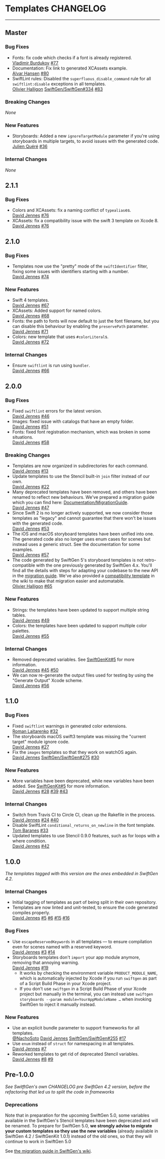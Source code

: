 # Templates CHANGELOG

---

## Master

### Bug Fixes

* Fonts: fix code which checks if a font is already registered.  
  [Vladimir Burdukov](https://github.com/chipp)
  [#77](https://github.com/SwiftGen/templates/pull/77)
* Documentation: Fix link to generated XCAssets example.  
  [Alvar Hansen](https://github.com/allu22)
  [#80](https://github.com/SwiftGen/templates/pull/80)
* SwiftLint rules: Disabled the `superfluous_disable_command` rule
  for all `swiftlint:disable` exceptions in all templates.  
  [Olivier Halligon](https://github.com/AliSoftware)
  [SwiftGen/SwiftGen#334](https://github.com/SwiftGen/SwiftGen/issues/334)
  [#83](https://github.com/SwiftGen/templates/pull/83)

### Breaking Changes

_None_

### New Features

* Storyboards: Added a new `ignoreTargetModule` parameter if you're using storyboards in multiple targets, to avoid issues with the generated code.  
  [Julien Quéré](https://github.com/juli1quere)
  [#36](https://github.com/SwiftGen/templates/pull/36)

### Internal Changes

_None_

## 2.1.1

### Bug Fixes

* Colors and XCAssets: fix a naming conflict of `typealias`es.  
  [David Jennes](https://github.com/djbe) 
  [#76](https://github.com/SwiftGen/templates/pull/76)
* XCAssets: fix a compatibility issue with the swift 3 template on Xcode 8.  
  [David Jennes](https://github.com/djbe) 
  [#76](https://github.com/SwiftGen/templates/pull/76)

## 2.1.0

### Bug Fixes

* Templates now use the "pretty" mode of the `swiftIdentifier` filter, fixing some issues with identifiers starting with a number.  
  [David Jennes](https://github.com/djbe) 
  [#74](https://github.com/SwiftGen/templates/pull/74)

### New Features

* Swift 4 templates.  
  [David Jennes](https://github.com/djbe) 
  [#67](https://github.com/SwiftGen/templates/pull/67)
* XCAssets: Added support for named colors.  
  [David Jennes](https://github.com/djbe) 
  [#68](https://github.com/SwiftGen/templates/pull/68)
* Fonts: the path to fonts will now default to just the font filename, but you can disable this behaviour by enabling the `preservePath` parameter.  
  [David Jennes](https://github.com/djbe) 
  [#71](https://github.com/SwiftGen/templates/pull/71)
* Colors: new template that uses `#colorLiteral`s.  
  [David Jennes](https://github.com/djbe) 
  [#72](https://github.com/SwiftGen/templates/pull/72)

### Internal Changes

* Ensure `swiftlint` is run using `bundler`.  
  [David Jennes](https://github.com/djbe) 
  [#66](https://github.com/SwiftGen/templates/pull/66)

## 2.0.0

### Bug Fixes

* Fixed `swiftlint` errors for the latest version.  
  [David Jennes](https://github.com/djbe) 
  [#46](https://github.com/SwiftGen/templates/pull/46)
* Images: fixed issue with catalogs that have an empty folder.  
  [David Jennes](https://github.com/djbe) 
  [#51](https://github.com/SwiftGen/templates/pull/51)
* Fonts: fixed font registration mechanism, which was broken in some situations.  
  [David Jennes](https://github.com/djbe) 
  [#58](https://github.com/SwiftGen/templates/pull/58)

### Breaking Changes

* Templates are now organized in subdirectories for each command.  
  [David Jennes](https://github.com/djbe)
  [#13](https://github.com/SwiftGen/templates/issues/13)
* Update templates to use the Stencil built-in `join` filter instead of our own.  
  [David Jennes](https://github.com/djbe)
  [#22](https://github.com/SwiftGen/templates/issues/22)
* Many deprecated templates have been removed, and others have been renamed to reflect new behaviours. We've prepared a migration guide which you can find here: [Documentation/MigrationGuide](https://github.com/SwiftGen/templates/blob/master/Documentation/MigrationGuide.md#templates-20-migration-guide).  
  [David Jennes](https://github.com/djbe)
  [#47](https://github.com/SwiftGen/templates/issues/47)
* Since Swift 2 is no longer actively supported, we now consider those templates as "legacy" and cannot guarantee that there won't be issues with the generated code.  
  [David Jennes](https://github.com/djbe)
  [#53](https://github.com/SwiftGen/templates/issues/53)
* The iOS and macOS storyboard templates have been unified into one. The generated code also no longer uses enum cases for scenes but instead uses a generic struct. See the documentation for some examples.  
  [David Jennes](https://github.com/djbe)
  [#57](https://github.com/SwiftGen/templates/issues/57)
* The code generated by SwiftGen 5's storyboard templates is not retro-compatible with the one previously generated by SwiftGen 4.x. You'll find all the details with steps for adapting your codebase to the new API in the [migration guide](https://github.com/SwiftGen/templates/blob/master/Documentation/MigrationGuide.md#functionality-changes-in-20-swiftgen-50). We've also provided a [compatibility template](https://github.com/SwiftGen/templates/wiki/SwiftGen-5.0-Migration:-compatibility-template) in the wiki to make that migration easier and automatable.  
  [Olivier Halligon](https://github.com/AliSoftware)
  [#65](https://github.com/SwiftGen/templates/issues/65)

### New Features

* Strings: the templates have been updated to support multiple string tables.  
  [David Jennes](https://github.com/djbe)
  [#49](https://github.com/SwiftGen/templates/issues/49)
* Colors: the templates have been updated to support multiple color palettes.  
  [David Jennes](https://github.com/djbe)
  [#55](https://github.com/SwiftGen/templates/issues/55)

### Internal Changes

* Removed deprecated variables. See [SwiftGenKit#5](https://github.com/SwiftGen/SwiftGenKit/issues/5) for more information.   
  [David Jennes](https://github.com/djbe)
  [#45](https://github.com/SwiftGen/templates/issues/45)
  [#50](https://github.com/SwiftGen/templates/issues/50)
* We can now re-generate the output files used for testing by using the "Generate Output" Xcode scheme.  
  [David Jennes](https://github.com/djbe)
  [#56](https://github.com/SwiftGen/templates/issues/56)

## 1.1.0

### Bug Fixes

* Fixed `swiftlint` warnings in generated color extensions.  
  [Roman Laitarenko](https://github.com/evil159) 
  [#32](https://github.com/SwiftGen/templates/pull/32)
* The storyboards macOS swift3 template was missing the "current target" module ignore code.  
  [David Jennes](https://github.com/djbe)
  [#27](https://github.com/SwiftGen/templates/issues/27)
* Fix the `images` templates so that they work on watchOS again.  
  [David Jennes](https://github.com/djbe)
  [SwiftGen/SwiftGen#275](https://github.com/SwiftGen/SwiftGen/issues/275)
  [#30](https://github.com/SwiftGen/templates/issues/30)

### New Features

* More variables have been deprecated, while new variables have been added. See [SwiftGenKit#5](https://github.com/SwiftGen/SwiftGenKit/issues/5) for more information.   
  [David Jennes](https://github.com/djbe)
  [#28](https://github.com/SwiftGen/templates/issues/28)
  [#39](https://github.com/SwiftGen/templates/issues/39)
  [#43](https://github.com/SwiftGen/templates/issues/43)

### Internal Changes

* Switch from Travis CI to Circle CI, clean up the Rakefile in the process.  
  [David Jennes](https://github.com/djbe)
  [#24](https://github.com/SwiftGen/templates/issues/24)
  [#40](https://github.com/SwiftGen/templates/issues/40)
* Disable SwiftLint `conditional_returns_on_newline` in the font template.  
  [Tom Baranes](https://github.com/tbaranes)
  [#33](https://github.com/SwiftGen/templates/pull/33)
* Updated templates to use Stencil 0.9.0 features, such as for loops with a where condition.  
  [David Jennes](https://github.com/djbe) 
  [#42](https://github.com/SwiftGen/templates/issues/42)

## 1.0.0

_The templates tagged with this version are the ones embedded in SwiftGen 4.2._

### Internal Changes

* Initial tagging of templates as part of being split in their own repository.  
* Templates are now linted and unit-tested, to ensure the code generated compiles properly.  
  [David Jennes](https://github.com/djbe)
  [#5](https://github.com/SwiftGen/templates/issues/5)
  [#6](https://github.com/SwiftGen/templates/issues/6)
  [#15](https://github.com/SwiftGen/templates/pull/15)
  [#16](https://github.com/SwiftGen/templates/pull/16)

### Bug Fixes

* Use `escapeReservedKeywords` in all templates — to ensure compilation even for scenes named with a reserved keyword.  
  [David Jennes](https://github.com/djbe)
  [#3](https://github.com/SwiftGen/templates/issues/3)
  [#14](https://github.com/SwiftGen/templates/pull/14)
* Storyboards templates don't `import` your app module anymore, removing that annoying warning.  
  [David Jennes](https://github.com/djbe)
  [#19](https://github.com/SwiftGen/templates/pull/19)
  * It works by checking the environment variable `PRODUCT_MODULE_NAME`, which is automatically injected by Xcode if you run `swiftgen` as part of a Script Build Phase in your Xcode project.
  * If you don't use `swiftgen` in a Script Build Phase of your Xcode project but manually in the terminal, you can instead use  `swiftgen storyboards --param module=YourAppModuleName …` when invoking SwiftGen to inject it manually instead.

### New Features

* Use an explicit bundle parameter to support frameworks for all templates.  
  [@NachoSoto](https://github.com/NachoSoto)
  [David Jennes](https://github.com/djbe)
  [SwiftGen/SwiftGen#255](https://github.com/SwiftGen/SwiftGen/pull/255)
  [#17](https://github.com/SwiftGen/templates/pull/17)
* Use `enum` instead of `struct` for namespacing in all templates.  
  [David Jennes](https://github.com/djbe)
  [#7](https://github.com/SwiftGen/templates/issues/7)
* Reworked templates to get rid of deprecated Stencil variables.  
  [David Jennes](https://github.com/djbe)
  [#8](https://github.com/SwiftGen/templates/issues/8)
  [#9](https://github.com/SwiftGen/templates/issues/9)


## Pre-1.0.0

_See SwitftGen's own CHANGELOG pre SwiftGen 4.2 version, before the refactoring that led us to split the code in frameworks_

### Deprecations

Note that in preparation for the upcoming SwiftGen 5.0, some variables available in the SwiftGen's Stencil templates have been deprecated and will be renamed. To prepare for SwiftGen 5.0, **we strongly advise to migrate your custom templates so they use the new variables** (already available in SwiftGen 4.2 / SwiftGenKit 1.0.1) instead of the old ones, so that they will continue to work in SwiftGen 5.0

See [the migration guide in SwiftGen's wiki](https://github.com/SwiftGen/SwiftGen/wiki/Migration-Guides).
